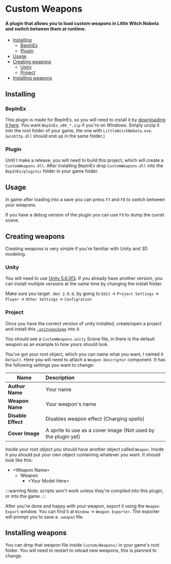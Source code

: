 # Custom Weapons
#### A plugin that allows you to load custom weapons in Little Witch Nobeta and switch between them at runtime.

* [Installing](#Installing)
  * [BepInEx](#BepInEx)
  * [Plugin](#Plugin)
* [Usage](#Usage)
* [Creating weapons](#Creating-weapons)
  * [Unity](#Unity)
  * [Project](#Project)
* [Installing weapons](#Installing-weapons)


## Installing

### BepInEx
This plugin is made for BepInEx, so you will need to install it by [downloading it here](https://github.com/BepInEx/BepInEx/releases/latest/). You want `BepInEx_x86_*.zip` if you're on Windows. 
Simply unzip it into the root folder of your game, the one with `LittleWitchNobeta.exe`. (`winhttp.dll` should end up in the same folder.)

### Plugin
Until I make a release, you will need to build this project, which will create a `CustomWeapons.dll`.
After installing BepInEx drop `CustomWeapons.dll` into the `BepInEx/plugins/` folder in your game folder.

## Usage
In game after loading into a save you can press `F7` and `F8` to switch between your weapons.

If you have a debug version of the plugin you can use `F9` to dump the curret scene.

## Creating weapons
Creating weapons is very simple if you're familiar with Unity and 3D modeling. 

### Unity
You will need to use [Unity 5.6.0f3](). If you already have another version, you can install multiple versions at the same time by changing the install folder. 

Make sure you target `.Net 2.0.0`, by going to `Edit` -> `Project Settings` -> `Player` -> `Other Settings` -> `Configration`

### Project
Once you have the correct version of unity installed, create/open a project and install this [`.unitypackage`](https://nobeta.moe/files/CustomWeapons.unitypackage) into it.

You should see a `CustomWeapons.unity` Scene file, in there is the default weapon as an example to how yours should look.

You've got your root object, which you can name what you want, I named it `Default`. Here you will need to attach a `Weapon Descriptor` component. It has the following settings you want to change:


| Name              | Description             |
| ----------------- |:----------------------- |
|**Author Name**|Your name |
|**Weapon Name**|Your weapon's name|
|**Disable Effect**|Disables weapon effect (Charging spells)|
| **Cover Image**  |A sprite to use as a cover image (Not used by the plugin yet)| 


Inside your root object you should have another object called `Weapon`. Inside it you should put your own object containing whatever you want.
It should look like this:

* \<Weapon Name\>
  * Weapon
    * \<Your Model Here\>

:::warning
Note: scripts won't work unless they're compiled into this plugin, or into the game.
:::

After you're done and happy with your weapon, export it using the `Weapon Export` window. You can find it at `Window` -> `Weapon Exporter`. 
The exporter will prompt you to save a `.weapon` file.


## Installing weapons
You can drop that weapon file inside `Custom/Weapons/` in your game's root folder.
You will need to restart to reload new weapons, this is planned to change.
